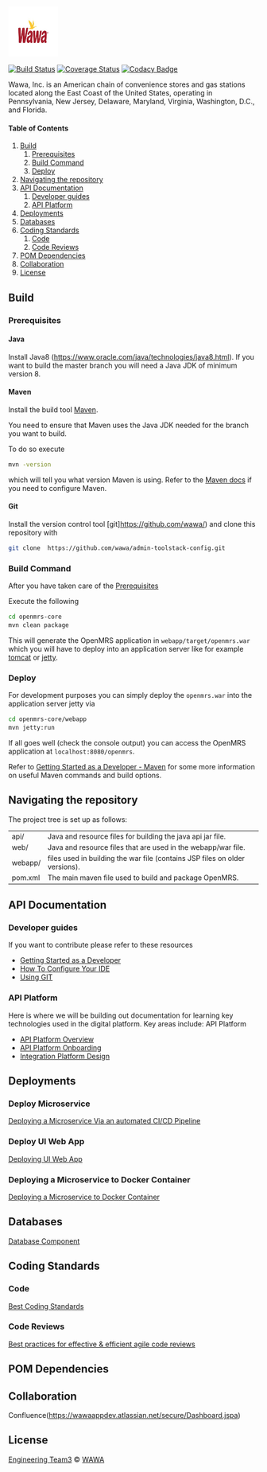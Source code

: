 <img src="images/wawa.jpg" width="100" height="100"/>

[![Build Status](https://travis-ci.org/openmrs/openmrs-core.svg?branch=master)](https://travis-ci.org/openmrs/openmrs-core) [![Coverage Status](https://coveralls.io/repos/github/openmrs/openmrs-core/badge.svg?branch=master)](https://coveralls.io/github/openmrs/openmrs-core?branch=master) [![Codacy Badge](https://api.codacy.com/project/badge/Grade/a51303ee46c34775a7c31c8d6016da6b)](https://www.codacy.com/app/openmrs/openmrs-core?utm_source=github.com&amp;utm_medium=referral&amp;utm_content=openmrs/openmrs-core&amp;utm_campaign=Badge_Grade)

Wawa, Inc. is an American chain of convenience stores and gas stations located along the East Coast of the United States, operating in Pennsylvania, New Jersey, Delaware, Maryland, Virginia, Washington, D.C., and Florida.

#### Table of Contents

1. [Build](#build)
   1. [Prerequisites](#prerequisites)
   2. [Build Command](#build-command)
   3. [Deploy](#deploy)
2. [Navigating the repository](#navigating-the-repository)
3. [API Documentation](#API-Documentation)
   1. [Developer guides](#developer-guides)
   2. [API Platform](#API-Platform)
5. [Deployments](#Deployments)
6. [Databases](#Databases)
7. [Coding Standards](#Coding-Standards)
   1. [Code](#code)
   2. [Code Reviews](#code-reviews)
8. [POM Dependencies](#POM-Dependencies)
9. [Collaboration](#Collaboration)
10. [License](#license)

## Build

### Prerequisites

#### Java

Install Java8 (https://www.oracle.com/java/technologies/java8.html).
If you want to build the master branch you will need a Java JDK of minimum version 8.

#### Maven

Install the build tool [Maven](https://maven.apache.org/).

You need to ensure that Maven uses the Java JDK needed for the branch you want to build.

To do so execute

```bash
mvn -version
```

which will tell you what version Maven is using. Refer to the [Maven docs](https://maven.apache.org/configure.html) if you need to configure Maven.

#### Git

Install the version control tool [git]https://github.com/wawa/) and clone this repository with

```bash
git clone  https://github.com/wawa/admin-toolstack-config.git
```

### Build Command

After you have taken care of the [Prerequisites](#prerequisites)

Execute the following

```bash
cd openmrs-core
mvn clean package
```

This will generate the OpenMRS application in `webapp/target/openmrs.war` which you will have to deploy into an application server like for example [tomcat](https://tomcat.apache.org/) or [jetty](http://www.eclipse.org/jetty/).

### Deploy

For development purposes you can simply deploy the `openmrs.war` into the application server jetty via

```bash
cd openmrs-core/webapp
mvn jetty:run
```

If all goes well (check the console output) you can access the OpenMRS application at `localhost:8080/openmrs`.

Refer to [Getting Started as a Developer - Maven](https://wiki.openmrs.org/display/docs/Maven) for some more information
on useful Maven commands and build options.

## Navigating the repository

The project tree is set up as follows:

<table>
 <tr>
  <td>api/</td>
  <td>Java and resource files for building the java api jar file.</td>
 </tr>
 <tr>
  <td>web/</td>
  <td>Java and resource files that are used in the webapp/war file.</td>
 </tr>
 <tr>
  <td>webapp/</td>
  <td>files used in building the war file (contains JSP files on older versions).</td>
 </tr>
 <tr>
  <td>pom.xml</td>
  <td>The main maven file used to build and package OpenMRS.</td>
 </tr>  
</table>


## API Documentation

### Developer guides

If you want to contribute please refer to these resources

* [Getting Started as a Developer](https://developer.github.com/v3/guides/getting-started/)
* [How To Configure Your IDE](https://wiki.openmrs.org/display/docs/How-To+Setup+And+Use+Your+IDE)
* [Using GIT](https://docs.github.com/en/github/using-git)

### API Platform

Here is where we will be building out documentation for learning key technologies used in the digital platform.  Key areas include:
API Platform
* [API Platform Overview](https://wawaappdev.atlassian.net/wiki/spaces/KM/pages/212926824/API+Platform+Overview)
* [API Platform Onboarding](https://wawaappdev.atlassian.net/wiki/spaces/KM/pages/328799337/API+Platform+Onboarding)
* [Integration Platform Design](https://wawaappdev.atlassian.net/wiki/spaces/KM/pages/344495079/Integration+Platform+Design)

## Deployments

### Deploy Microservice

[Deploying a Microservice Via an automated CI/CD Pipeline](https://wawaappdev.atlassian.net/wiki/spaces/EE/pages/659751676/SBB+-+BE+Deploy+Microservice)

### Deploy UI Web App
[Deploying UI Web App](https://wawaappdev.atlassian.net/wiki/spaces/EE/pages/660046657/SBB+-+FE+Deploy+UI+Web+App)

### Deploying a Microservice to Docker Container
[Deploying a Microservice to Docker Container](https://www.javainuse.com/devOps/docker/docker-jar)

## Databases
[Database Component](https://wawaappdev.atlassian.net/wiki/spaces/EE/pages/662143302/Databases)

## Coding Standards

### Code

[Best Coding Standards](https://google.github.io/styleguide/javaguide.html)

### Code Reviews

[Best practices for effective & efficient agile code reviews](https://queue-it.com/blog/agile-code-review-best-practices/)

## POM Dependencies


## Collaboration

Confluence(https://wawaappdev.atlassian.net/secure/Dashboard.jspa)

## License

[Engineering Team3](https://wawaappdev.atlassian.net/secure/RapidBoard.jspa?rapidView=280&projectKey=EN3) © [WAWA](https://www.wawa.com/)

